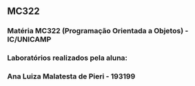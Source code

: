 ## MC322

### Matéria MC322 (Programação Orientada a Objetos) - IC/UNICAMP

### Laboratórios realizados pela aluna:

### Ana Luiza Malatesta de Pieri - 193199
